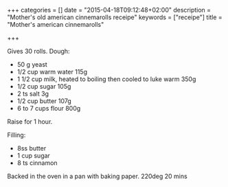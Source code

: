 +++
categories = []
date = "2015-04-18T09:12:48+02:00"
description = "Mother's old american cinnemarolls receipe"
keywords = ["receipe"]
title = "Mother's american cinnemarolls"

+++

Gives 30 rolls.
Dough:
* 50 g yeast
* 1/2 cup warm water 115g
* 1 1/2 cup milk, heated to boiling then cooled to luke warm 350g
* 1/2 cup sugar 105g
* 2 ts salt 3g
* 1/2 cup butter 107g
* 6 to 7 cups flour 800g 

Raise for 1 hour.

Filling:
* 8ss butter
* 1 cup sugar
* 8 ts cinnamon


Backed in the oven in a pan with baking paper. 220deg 20 mins

